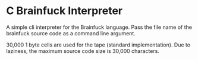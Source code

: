 # C Brainfuck Interpreter

A simple cli interpreter for the Brainfuck language.  Pass the file name of the brainfuck source code as a command line argument.

30,000 1 byte cells are used for the tape (standard implementation).  Due to laziness, the maximum source code size is 30,000 characters.
